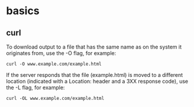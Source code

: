 # basics

## curl   

To download output to a file that has the same name as on the system it originates from, use the -O flag, for example:

```
curl -O www.example.com/example.html
```
If the server responds that the file (example.html) is moved to a different location (indicated with a Location: header and a 3XX response code), use the -L flag, for example:
```
curl -OL www.example.com/example.html
```



